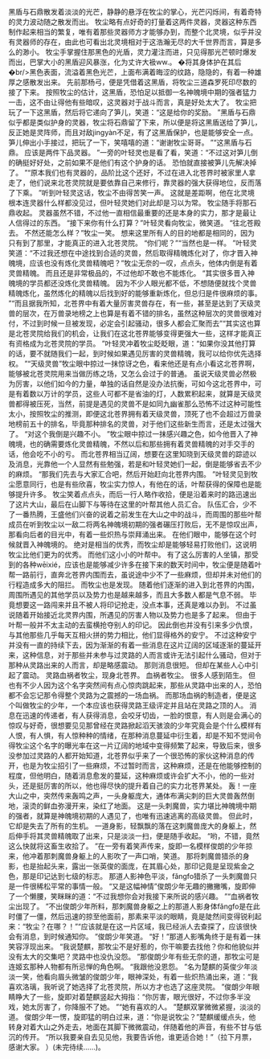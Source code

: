 黑盾与石鼎散发着淡淡的光芒，静静的悬浮在牧尘的掌心，光芒闪烁间，有着奇特的灵力波动随之散发而出。
牧尘略有点好奇的打量着这两件灵器，灵器这种东西制作起来相当的繁复，唯有着那些灵器师方才能够办到，而整个北灵境，似乎并没有灵器师的存在，由此也可看出北灵境相对于这浩瀚无尽的大千世界而言，算是多么的渺小。
牧尘手掌握住那黑色的光盾，灵力灌注而进，只见得那光芒顿时爆发而出，巴掌大小的黑盾迎风暴涨，化为丈许大衱ww.。
�将其身体护在其后�br/>黑色表面，流溢着黑色光芒，上面布满着晦涩的纹路，隐隐的，有着一种雄厚之感散发出来。
先前那杨弓，便是凭借着这黑盾，将牧尘三道森罗死印尽数的接了下来。
按照牧尘的估计，这黑盾，恐怕足以抵御一名神魄境中期的强者猛力一击，这不由让得他有些暗叹，这灵器对于战斗而言，真是好处太大了。
牧尘把玩了一下这黑盾，然后将它递向了笋儿，笑道：“这是给你的奖励。
”黑盾与石鼎似乎都是类似护身的灵器，牧尘将石鼎留了下来，所以便是将这黑盾送给了笋儿，反正她是灵阵师，而且对敌jingyàn不足，有了这黑盾保护，也是能够安全一点。
笋儿伸出小手接过，把玩了一下，笑嘻嘻的道：“谢谢牧尘哥哥。
”“这黑盾与石鼎。
应该是两件下品灵器。
”一旁的叶轻灵也是看了看，笑道：“不过这对笋儿倒的确挺好好处，之前如果不是他们有这个护身的话。
恐怕就直接被笋儿先解决掉了。
”“原本我们也有灵器的，品阶比这个还好，不过在进入北苍界时被家里人拿走了，他们说来北苍灵院就是要依靠自己来修行，靠灵器的强大获得地位，反而落了下乘。
”听到叶轻灵这话，牧尘不由得苦笑一声。
这就是差距啊，他在北灵境根本连灵器什么样都没见过，但叶轻灵她们对此却是习以为常。
牧尘随手将那石鼎收起。
灵器虽然不错，不过他一直相信最重要的还是本身的实力，那才是最让人信得过的东西。
“接下来你有什么打算？”叶轻灵看向牧尘，微笑道。
“往北苍殿去。
不然还能怎么样？”牧尘一笑。
想来这里所有人的目的地都是相同的，因为只有到了那里，才能真正的进入北苍灵院。
“你们呢？”“当然也是一样。
”叶轻灵笑道：“不过我还想在中途找到合适的灵兽，然后取得精魄炼化对了，你才晋入神魄境，应该也没有炼化灵兽精魄吧？”牧尘无奈的一叹，点点头，他体内倒是有着灵兽精魄。
而且还是非常极品的，不过他却不敢也不能炼化。
“其实很多晋入神魄境的学员都还没炼化灵兽精魄。
因为不少人眼光都不低，不想随便就找个灵兽精魄炼化，虽然炼化的精魄以后找到好的能够重新炼化，但总归是件很麻烦的事。
”“而且据我所知，北苍界中有着大量厉害灵兽存在，有一些，甚至是达到了天级灵兽的层次，在万兽录地榜之上也算是有着不错的排名，虽然这种层次的灵兽很难对付，不过到时候一旦被发现，必定会引起骚动，很多人都会汇聚而去”“其实这也算是北苍灵院给我们的机会，让我们在这北苍界能够变得更强大一些，这样才能真正有资格成为北苍灵院的学员。
”叶轻灵冲着牧尘眨眨眼，道：“如果你没其他打算的话，要不就随我们一起，到时候如果遇见厉害的灵兽精魄，我可以给你优先选择权。
”“天级灵兽”牧尘眼中掠过一抹惊讶之色，看来他还是有点小看这北苍界啊，能够被北苍灵院用来当做历练之场，又怎么会过于的普通。
虽说天级灵兽必然极为厉害，以他们如今的力量，单独的话自然是没办法抗衡，可如今这北苍界中，可是有着数以万计的学员，这些人可都不是省油的灯，人数累积起来，就算是天级灵兽都得被压死，当然，前提是遇见的灵兽不是如同九幽雀那么恐怖不过这种可能性太小，按照牧尘的推测，即便这北苍界拥有着天级灵兽，顶死了也不会超过万兽录地榜前五十的排名，毕竟那种排名的灵兽，对于他们这些新生而言，还是太过强大了。
“对这个我倒是兴趣不小。
”牧尘眼中掠过一抹感兴趣之色，如今他晋入了神魄境，也的确需要炼化灵兽精魄，不然以后和那些拥有着灵兽精魄的对手交手的话，他会吃不小的亏。
而北苍界相当辽阔，想要在这里知晓到天级灵兽的踪迹以及消息，光靠他一个人显然有些勉强，若是和叶轻灵她们一起，倒是能够省去不少的麻烦。
“那我们先去与大家汇合吧，然后开始赶向北苍界内围。
”叶轻灵见到牧尘愿意同行，也是有些欣喜，牧尘实力惊人，有他在的话，叶帮获得的保障也是能够提升许多。
牧尘笑着点点头，而后一行人略作收拾，便是沿着来时的路迅速出了这片大山，最后在山脚下与等待在这里的叶帮其他人员汇合。
队伍汇合，少不了一番热腾，王盛他们兴奋的说着之前发生在大山之中的战斗，而周围的那些叶帮成员在听到牧尘以一敌二将两名神魄境初期的强者碾压打败后，无不是惊叹出声，那看向后者的目光中，有着一些炽热与崇拜涌出来。
在他们眼中，能够在这个时候就晋入神魄境的。
绝对是相当的优秀，而牧尘却是能够轻易打败他们，这说明牧尘比他们更为的优秀。
而他们这小小的叶帮中。
有了这么厉害的人坐镇，那受到的各种wēixié，应该也是能够减少许多在接下来的数天时间中，牧尘便是随着叶帮一路前行，直奔北苍界内围而去，虽说途中少不了一些麻烦，但却并未对他们的行程造成多大的阻拦。
而牧尘也是发现。
随着他们逐渐的进入到北苍界的内围，周围所遇见的其他学员以及势力也是越来越多，而且大多数人都是气息不弱。
毕竟想要这一路闯来并且不被人将印记抢走，没点本事，还真是难以办到。
不过虽说随着开始接近北灵界内围，所遇见的厉害人物以及势力也是多了起来。
但由于叶帮一般并不太主动的去蛮横抢夺别人的印记。
因此倒也并没有引来多少仇恨，与其他那些几乎每天互相火拼的势力相比，他们显得格外的安宁。
不过这种安宁并没有一直的持续下去，因为渐渐的有着一些消息在这片辽阔的区域逐渐的蔓延开来，这种信息，对于那些并未参与过灵路的人而言或许无法引起什么骚动，但对于那种从灵路出来的人而言，却是略感震动。
那则消息很短。
但却在某些人心中引起了震动。
灵路血祸者牧尘，现身北苍界。
血祸者牧尘。
很多人感到陌生。
但也有不少人因为这个名字突然间有点心惊肉跳起来，那些从灵路中出来的人，恐怕都不会忘记那令得整个灵路为之震撼的一场血祸。
而那场血祸的制造者，便是这个叫做牧尘的少年，一个本应该也获得灵路王级评定并且站在灵路之顶的人。
消息在迅速的传递者，有人获得消息，会咬牙切齿，一脸的恨意，有人则是会满心的惊叹与好奇，很想要见见那曾经在灵路掀起滔天骇浪的少年究竟会是个什么模样有人恨，有人惧，有人惊种种的情绪，在那种消息蔓延中衍生着，却是不知不觉间令得牧尘这个名字的曝光率在这一片辽阔的地域中变得频繁了起来，导致后来，很多没参加过灵路的人都开始知道，北苍界似乎来了一个很恐怖的家伙这种消息的传开，也是为牧尘招引了一些麻烦，不过暂时而言，这种麻烦，还是在他能够控制的程度，但他明白，随着消息愈发的蔓延，这种麻烦或许会扩大不小，他的一些对头，还是挺厉害的所以，他也得尽快的提升着自己的实力北苍界某处。
轰！一座大山之中，突然传来轰鸣之声，一头身躯庞大，通体布满尖刺的巨大灵兽轰然倒地，滚烫的鲜血弥漫开来，染红了地面。
这是一头刺魔兽，实力堪比神魄境中期的强者，就算是神魄境初期的人遇见了，也唯有迅速逃离的高级灵兽。
但此时，它却是失去了所有的生机。
一道身影，轻飘飘的落在这刺魔兽庞大的身躯上，然后伸手将其灵兽精魄取了出来，只是淡淡一扫，便是随手收起。
“哟，不错，竟然这么快就将这畜生收拾了。
”在一旁有着笑声传来，旋即一名模样俊朗的少年掠来，他冲着那刺魔兽身躯上的人影吹了一声口哨，笑道。
那将刺魔兽猎杀的身影，也是抬起头来，露出一张英俊的面庞，在其眉心处，那印记竟是呈现紫金之色，那是印记达到七级的标志。
那道人影神色平淡，fǎngfo猎杀了一头刺魔兽只是一件很稀松平常的事情一般。
“又是这幅神情”俊朗少年无趣的撇撇嘴，旋即伸了一个懒腰，笑眯眯的道：“不过我想你会对我接下来所说的感兴趣。
”“血祸者牧尘出现了。
”不出俊朗少年所料，那刺魔兽身躯之上的那道人影身体fǎngfo是在此时僵了一僵，然后迅速的掠至他面前，那素来平淡的眼睛，竟是陡然间变得锐利起来：“牧尘？在哪？！”“应该就是在这一片区域，我已经派人去查探了，应该很快会有消息，到时候通知你。
”俊朗少年笑道。
“好！”那道人影嘴角终于是有着一抹笑容浮现出来。
“我说楚麒，那牧尘不是好惹的，你干嘛要去找他？你和他貌似并没有太大的交集吧？灵路中也没仇没怨。
”那俊朗少年有些无奈的道，那牧尘可是连姬玄那种人物都有所忌惮的角色啊。
“我跟他没恩怨。
”名为楚麒的英俊少年淡淡一笑，他看向眉头微皱的俊朗少年，眼神深处，有着一些炽热涌出来，道：“我喜欢洛璃，我听说了她选择了北苍灵院，所以方才也选了这座灵院。
”俊朗少年眼睛睁大了一些，旋即对着楚麒竖起大拇指：“你厉害，眼光很好，不过你多半没戏，她太厉害了，你降服不了她。
”“她有喜欢的人。
”楚麒双掌微微紧握，淡淡的道。
俊朗少年一愣，旋即猛的明白过来，道：“你是说牧尘？”楚麒缓缓点头，他转身对着大山之外走去，地面在其脚下微微震动，伴随着他的声音，有些不甘与低沉的传开。
“所以我要亲自去见见他，我要告诉他，谁更适合她！”（拉下月票，感谢大家。
）(未完待续……)。
